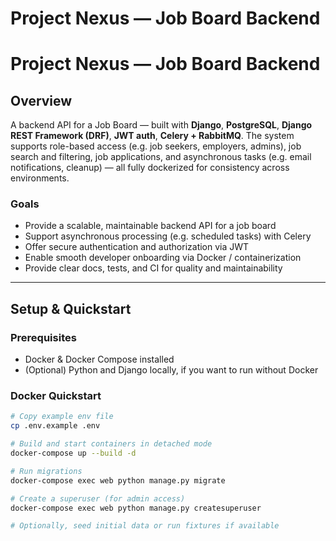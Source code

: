 # Project Nexus — Job Board Backend

# Project Nexus — Job Board Backend

## Overview  
A backend API for a Job Board — built with **Django**, **PostgreSQL**, **Django REST Framework (DRF)**, **JWT auth**, **Celery + RabbitMQ**. The system supports role-based access (e.g. job seekers, employers, admins), job search and filtering, job applications, and asynchronous tasks (e.g. email notifications, cleanup) — all fully dockerized for consistency across environments.

### Goals  
- Provide a scalable, maintainable backend API for a job board  
- Support asynchronous processing (e.g. scheduled tasks) with Celery  
- Offer secure authentication and authorization via JWT  
- Enable smooth developer onboarding via Docker / containerization  
- Provide clear docs, tests, and CI for quality and maintainability  

---

## Setup & Quickstart

### Prerequisites  
- Docker & Docker Compose installed  
- (Optional) Python and Django locally, if you want to run without Docker

### Docker Quickstart

```bash
# Copy example env file
cp .env.example .env

# Build and start containers in detached mode
docker-compose up --build -d

# Run migrations
docker-compose exec web python manage.py migrate

# Create a superuser (for admin access)
docker-compose exec web python manage.py createsuperuser

# Optionally, seed initial data or run fixtures if available
